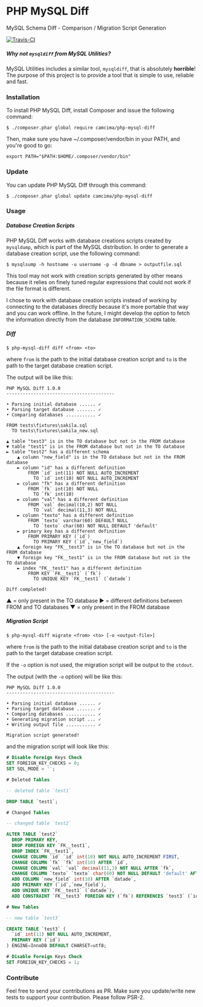 # PHP MySQL Diff
MySQL Schema Diff - Comparison / Migration Script Generation

[![Travis-CI](https://img.shields.io/travis/camcima/php-mysql-diff/master.svg)](https://travis-ci.org/camcima/php-mysql-diff)

##### Why not `mysqldiff` from MySQL Utilities?
MySQL Utilities includes a similar tool, `mysqldiff`, that is absolutely **horrible**! The purpose of this project is to provide a tool that is simple to use, reliable and fast.

### Installation

To install PHP MySQL Diff, install Composer and issue the following command:

```
$ ./composer.phar global require camcima/php-mysql-diff
```

Then, make sure you have ~/.composer/vendor/bin in your PATH, and you're good to go:

```
export PATH="$PATH:$HOME/.composer/vendor/bin"
```

### Update

You can update PHP MySQL Diff through this command:

```
$ ./composer.phar global update camcima/php-mysql-diff
```

### Usage

##### Database Creation Scripts

PHP MySQL Diff works with database creations scripts created by `mysqldump`, which is part of the MySQL distribution. In order to generate a database creation script, use the following command:

```
$ mysqlsump -h hostname -u username -p -d dbname > outputfile.sql
```

This tool may not work with creation scripts generated by other means because it relies on finely tuned regular expressions that could not work if the file format is different.

I chose to work with database creation scripts instead of working by connecting to the databases directly because it's more portable that way and you can work offline. In the future, I might develop the option to fetch the information directly from the database `INFORMATION_SCHEMA` table.

##### Diff

```
$ php-mysql-diff diff <from> <to>
```

where `from` is the path to the initial database creation script and `to` is the path to the target database creation script.

The output will be like this:

```
PHP MySQL Diff 1.0.0
----------------------------------------

• Parsing initial database ...... ✓
• Parsing target database ....... ✓
• Comparing databases ........... ✓

FROM tests\fixtures\sakila.sql
  TO tests\fixtures\sakila_new.sql

▲ table "test3" is in the TO database but not in the FROM database
▼ table "test1" is in the FROM database but not in the TO database
► table "test2" has a different schema
    ▲ column "new_field" is in the TO database but not in the FROM database
    ► column "id" has a different definition
        FROM `id` int(11) NOT NULL AUTO_INCREMENT
          TO `id` int(10) NOT NULL AUTO_INCREMENT
    ► column "fk" has a different definition
        FROM `fk` int(10) NOT NULL
          TO `fk` int(10)
    ► column "val" has a different definition
        FROM `val` decimal(10,2) NOT NULL
          TO `val` decimal(11,3) NOT NULL
    ► column "texto" has a different definition
        FROM `texto` varchar(60) DEFAULT NULL
          TO `texto` char(60) NOT NULL DEFAULT 'default'
    ► primary key has a different definition
        FROM PRIMARY KEY (`id`)
          TO PRIMARY KEY (`id`,`new_field`)
    ▲ foreign key "FK__test3" is in the TO database but not in the FROM database
    ▼ foreign key "FK__test1" is in the FROM database but not in the TO database
    ► index "FK__test1" has a different definition
        FROM KEY `FK__test1` (`fk`)
          TO UNIQUE KEY `FK__test1` (`datade`)

Diff completed!
```

▲ = only present in the TO database
► = different definitions between FROM and TO databases
▼ = only present in the FROM database

##### Migration Script

```
$ php-mysql-diff migrate <from> <to> [-o <output-file>]
```

where `from` is the path to the initial database creation script and `to` is the path to the target database creation script.

If the `-o` option is not used, the migration script will be output to the `stdout`. 

The output (with the `-o` option) will be like this:

```
PHP MySQL Diff 1.0.0
----------------------------------------

• Parsing initial database ...... ✓
• Parsing target database ....... ✓
• Comparing databases ........... ✓
• Generating migration script ... ✓
• Writing output file ........... ✓

Migration script generated!
```

and the migration script will look like this:

```sql
# Disable Foreign Keys Check
SET FOREIGN_KEY_CHECKS = 0;
SET SQL_MODE = '';

# Deleted Tables

-- deleted table `test1`

DROP TABLE `test1`;

# Changed Tables

-- changed table `test2`

ALTER TABLE `test2`
  DROP PRIMARY KEY,
  DROP FOREIGN KEY `FK__test1`,
  DROP INDEX `FK__test1`,
  CHANGE COLUMN `id` `id` int(10) NOT NULL AUTO_INCREMENT FIRST,
  CHANGE COLUMN `fk` `fk` int(10) AFTER `id`,
  CHANGE COLUMN `val` `val` decimal(11,3) NOT NULL AFTER `fk`,
  CHANGE COLUMN `texto` `texto` char(60) NOT NULL DEFAULT 'default' AFTER `val`,
  ADD COLUMN `new_field` int(10) AFTER `datade`,
  ADD PRIMARY KEY (`id`,`new_field`),
  ADD UNIQUE KEY `FK__test1` (`datade`),
  ADD CONSTRAINT `FK__test3` FOREIGN KEY (`fk`) REFERENCES `test3` (`id`);

# New Tables

-- new table `test3`

CREATE TABLE `test3` (
  `id` int(11) NOT NULL AUTO_INCREMENT,
  PRIMARY KEY (`id`)
) ENGINE=InnoDB DEFAULT CHARSET=utf8;

# Disable Foreign Keys Check
SET FOREIGN_KEY_CHECKS = 1;
```

### Contribute

Feel free to send your contributions as PR. Make sure you update/write new tests to support your contribution. Please follow PSR-2.



